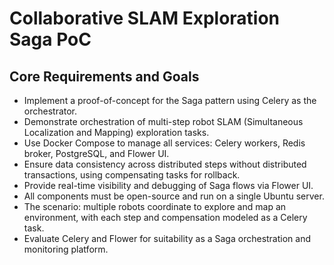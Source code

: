# Collaborative SLAM Exploration Saga PoC

## Core Requirements and Goals

- Implement a proof-of-concept for the Saga pattern using Celery as the orchestrator.
- Demonstrate orchestration of multi-step robot SLAM (Simultaneous Localization and Mapping) exploration tasks.
- Use Docker Compose to manage all services: Celery workers, Redis broker, PostgreSQL, and Flower UI.
- Ensure data consistency across distributed steps without distributed transactions, using compensating tasks for rollback.
- Provide real-time visibility and debugging of Saga flows via Flower UI.
- All components must be open-source and run on a single Ubuntu server.
- The scenario: multiple robots coordinate to explore and map an environment, with each step and compensation modeled as a Celery task.
- Evaluate Celery and Flower for suitability as a Saga orchestration and monitoring platform.
